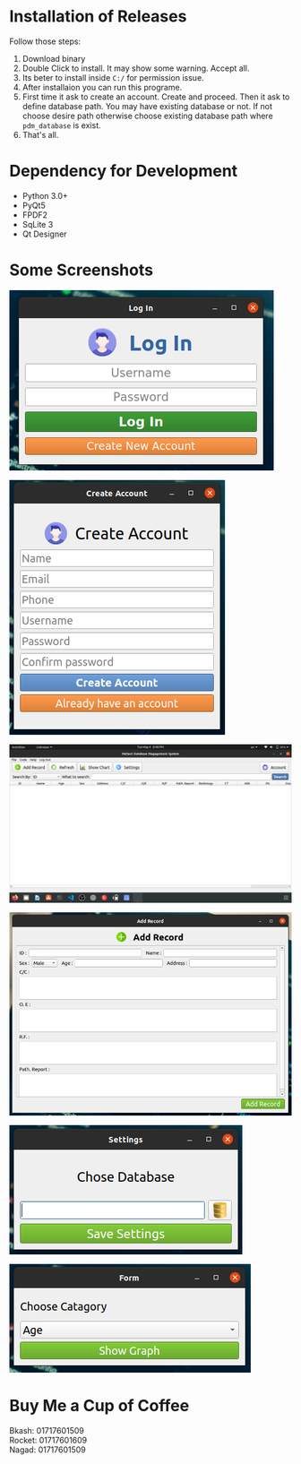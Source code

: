 # Installation of Releases
Follow those steps:
1. Download binary
2. Double Click to install. It may show some warning. Accept all.
3. Its beter to install inside `C:/` for permission issue.
4. After installaion you can run this programe.
5. First time it ask to create an account. Create and proceed. Then it ask to define database path. You may have existing database or not. If not choose desire path otherwise choose existing database path where `pdm_database` is exist.
6. That's all.


# Dependency for Development
* Python 3.0+
* PyQt5
* FPDF2
* SqLite 3
* Qt Designer

# Some Screenshots

![Log In](/screenshots/login.png)

![Sign Up](/screenshots/createaccount.png)

![Main window](/screenshots/dashboard.png)

![Add record](/screenshots/addrecord.png)

![Settings Page](/screenshots/settings.png)

![Show Graph](/screenshots/showgraph.png)


# Buy Me a Cup of Coffee
Bkash: 01717601509  
Rocket: 01717601609  
Nagad: 01717601509  
